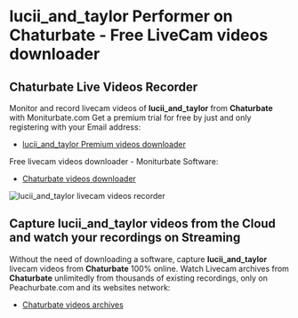 # lucii_and_taylor Performer on Chaturbate - Free LiveCam videos downloader

## Chaturbate Live Videos Recorder

Monitor and record livecam videos of **lucii_and_taylor** from **Chaturbate** with Moniturbate.com
Get a premium trial for free by just and only registering with your Email address:
* [lucii_and_taylor Premium videos downloader](https://moniturbate.com/request-demo-licence-key.html)

Free livecam videos downloader - Moniturbate Software:
* [Chaturbate videos downloader](https://moniturbate.com/moniturbate-download-software.html)

![lucii_and_taylor livecam videos recorder](https://peachurnet.com/templates/moniturbate-software.png)


## Capture lucii_and_taylor videos from the Cloud and watch your recordings on Streaming

Without the need of downloading a software, capture **lucii_and_taylor** livecam videos from **Chaturbate** 100% online.
Watch Livecam archives from **Chaturbate** unlimitedly from thousands of existing recordings, only on Peachurbate.com and its websites network:
* [Chaturbate videos archives](https://peachurnet.com/)